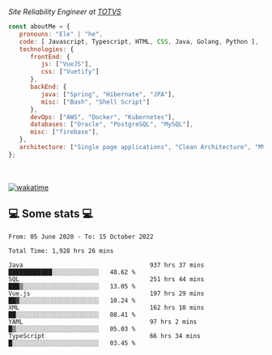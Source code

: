 <p><em>Site Reliability Engineer at <a href="https://www.totvs.com/">TOTVS</a></br>
</em></p>


```javascript
const aboutMe = {
   pronouns: "Ele" | "he",
   code: [ Javascript, Typescript, HTML, CSS, Java, Golang, Python ],
   technologies: {
      frontEnd: {
         js: ["VueJS"],
         css: ["Vuetify"]
      },
      backEnd: {
         java: ["Spring", "Hibernate", "JPA"],
         misc: ["Bash", "Shell Script"]
      },
      devOps: ["AWS", "Docker", "Kubernetes"],
      databases: ["Oracle", "PostgreSQL", "MySQL"],
      misc: ["firebase"],
   },
   architecture: ["Single page applications", "Clean Architecture", "MVC", "Microservices"],
};
```
</br></br>
[![wakatime](https://wakatime.com/badge/user/a3a8ed06-d304-4d6b-bc86-4adc418cdea7.svg)](https://wakatime.com/@a3a8ed06-d304-4d6b-bc86-4adc418cdea7)
<h2>💻 Some stats 💻</h2>

<!--START_SECTION:waka-->

```text
From: 05 June 2020 - To: 15 October 2022

Total Time: 1,928 hrs 26 mins

Java                                   937 hrs 37 mins ████████████░░░░░░░░░░░░░   48.62 %
SQL                                    251 hrs 44 mins ███▒░░░░░░░░░░░░░░░░░░░░░   13.05 %
Vue.js                                 197 hrs 29 mins ██▓░░░░░░░░░░░░░░░░░░░░░░   10.24 %
XML                                    162 hrs 10 mins ██░░░░░░░░░░░░░░░░░░░░░░░   08.41 %
YAML                                   97 hrs 2 mins   █▒░░░░░░░░░░░░░░░░░░░░░░░   05.03 %
TypeScript                             66 hrs 34 mins  █░░░░░░░░░░░░░░░░░░░░░░░░   03.45 %
```

<!--END_SECTION:waka-->
